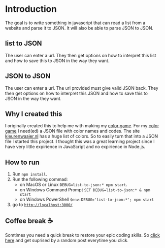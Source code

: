 # Introduction

 The goal is to write something in javascript that can read a list from a website and parse it to JSON.
 It will also be able to parse JSON to JSON.

## list to JSON

The user can enter a url.
They then get options on how to interpret this list and how to save this to JSON in the way they want.

## JSON to JSON

The user can enter a url. The url provided must give valid JSON back.
They then get options on how to interpret this JSON and how to save this to JSON in the way they want.

## Why I created this

I originally created this to help me with making my [color game](https://github.com/dusthijsvdh/kleurenspel).
For my [color game](https://github.com/dusthijsvdh/kleurenspel) I need(ed) a JSON file with color names and codes.
The site [kleurenwaaier.nl](https://www.kleurenwaaier.nl/bepaal-je-kleur/) has a huge list of colors.
So to easily turn that into a JSON file I started this project.
I thought this was a great learning project since I have very little expirience in JavaScript and no expirience in Node.js.

## How to run

1. Run `npm install`.
2. Run the following commad:
   - on MacOS or Linux `DEBUG=list-to-json:* npm start`.
   - on Windows Command Prompt `SET DEBUG=list-to-json:* & npm start`
   - on Windows PowerShell `$env:DEBUG='list-to-json:*'; npm start`
3. go to [`http://localhost:3000/`](http://localhost:3000/)

## Coffee break :coffee:

Somtimes you need a quick break to restore your epic coding skills.
So [click here](https://www.reddit.com/random) and get suprised by a random post everytime you click.
